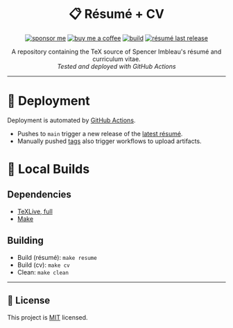 <div align="center">

# 📋 Résumé + CV
[![sponsor me](https://img.shields.io/badge/sponsor-30363D?style=for-the-badge&logo=GitHub-Sponsors&logoColor=#white)](https://github.com/sponsors/simbleau)
[![buy me a coffee](https://img.shields.io/badge/Buy_Me_A_Coffee-FFDD00?style=for-the-badge&logo=buy-me-a-coffee&logoColor=black)](https://buymeacoffee.com/simbleau)
[![build](https://img.shields.io/github/workflow/status/simbleau/resume/build/main?style=for-the-badge&logo=github&label=Build)](https://github.com/simbleau/resume/actions/workflows/build.yml)
[![résumé last release](https://img.shields.io/github/release-date/simbleau/resume?style=for-the-badge&logo=github&label=Last%20Release)](https://github.com/simbleau/resume/releases)

A repository containing the TeX source of Spencer Imbleau's résumé and curriculum vitae.\
_Tested and deployed with GitHub Actions_

</div>

---

# 🤖 Deployment
Deployment is automated by [GitHub Actions](https://github.com/simbleau/resume/actions).
- Pushes to `main` trigger a new release of the [latest résumé](https://github.com/simbleau/resume/releases/tag/latest).
- Manually pushed [tags](https://github.com/simbleau/resume/tags) also trigger workflows to upload artifacts.

# 🔧 Local Builds
## Dependencies
- [TeXLive, full](https://www.tug.org/texlive/)
- [Make](https://www.gnu.org/software/make/)
## Building
- Build (résumé): `make resume`
- Build (cv): `make cv`
- Clean: `make clean`

---

## 🔏 License
This project is [MIT](./LICENSE) licensed.
